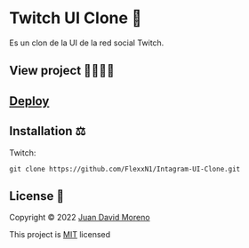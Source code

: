 # Twitch UI Clone 🔗

Es un clon de la UI de la red social Twitch.

## View project 🚀🙋🏻‍♂️
## [Deploy](https://flexxn1.github.io/Twitch-UI-Clone/)

## Installation ⚖
Twitch:
```
git clone https://github.com/FlexxN1/Intagram-UI-Clone.git
 ```
 
## License 🔐

Copyright © 2022 [Juan David Moreno](https://github.com/FlexxN1)

This project is [MIT](https://choosealicense.com/licenses/mit/) licensed
